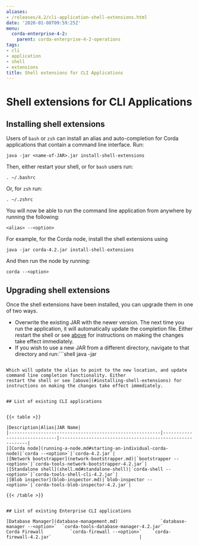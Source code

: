 ```yaml
---
aliases:
- /releases/4.2/cli-application-shell-extensions.html
date: '2020-01-08T09:59:25Z'
menu:
  corda-enterprise-4-2:
    parent: corda-enterprise-4-2-operations
tags:
- cli
- application
- shell
- extensions
title: Shell extensions for CLI Applications
---
```



# Shell extensions for CLI Applications



## Installing shell extensions

Users of `bash` or `zsh` can install an alias and auto-completion for Corda applications that contain a command line interface. Run:

```shell
java -jar <name-of-JAR>.jar install-shell-extensions
```

Then, either restart your shell, or for `bash` users run:

```shell
. ~/.bashrc
```

Or, for `zsh` run:

```shell
. ~/.zshrc
```

You will now be able to run the command line application from anywhere by running the following:

```shell
<alias> --<option>
```

For example, for the Corda node, install the shell extensions using

```shell
java -jar corda-4.2.jar install-shell-extensions
```

And then run the node by running:

```shell
corda --<option>
```


## Upgrading shell extensions

Once the shell extensions have been installed, you can upgrade them in one of two ways.


* Overwrite the existing JAR with the newer version. The next time you run the application, it will automatically update
the completion file. Either restart the shell or see [above](#installing-shell-extensions) for instructions
on making the changes take effect immediately.
* If you wish to use a new JAR from a different directory, navigate to that directory and run:```shell
java -jar <name-of-JAR>
```

Which will update the alias to point to the new location, and update command line completion functionality. Either
restart the shell or see [above](#installing-shell-extensions) for instructions on making the changes take effect immediately.


## List of existing CLI applications


{{< table >}}

|Description|Alias|JAR Name|
|---------------------------------------------------------|------------------------------|----------------------------------------------------------|
|[Corda node](running-a-node.md#starting-an-individual-corda-node)|`corda --<option>`|`corda-4.2.jar`|
|[Network bootstrapper](network-bootstrapper.md)|`bootstrapper --<option>`|`corda-tools-network-bootstrapper-4.2.jar`|
|[Standalone shell](shell.md#standalone-shell)|`corda-shell --<option>`|`corda-tools-shell-cli-4.2.jar`|
|[Blob inspector](blob-inspector.md)|`blob-inspector --<option>`|`corda-tools-blob-inspector-4.2.jar`|

{{< /table >}}


## List of existing Enterprise CLI applications

[Database Manager](database-management.md)                `database-manager --<option>`  `corda-tools-database-manager-4.2.jar`
Corda Firewall          `corda-firewall --<option>`    `corda-firewall-4.2.jar`                                 |

